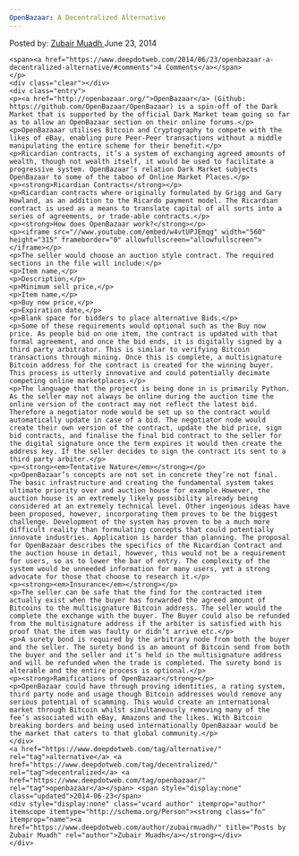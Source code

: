 ```yaml
---
OpenBazaar: A Decentralized Alternative
---
```

<article class="post-listing post-6151 post type-post status-publish format-standard has-post-thumbnail hentry  tag-alternative tag-decentralized tag-openbazaar">
    <div class="post-inner">
        <span>Posted by: <a href="https://www.deepdotweb.com/author/zubairmuadh/" title="">Zubair Muadh </a></span>
    <span>June 23, 2014</span>
    
    <span><a href="https://www.deepdotweb.com/2014/06/23/openbazaar-a-decentralized-alternative/#comments">4 Comments</a></span>
    </p>
    <div class="clear"></div>
    <div class="entry">
    <p><a href="http://openbazaar.org/">OpenBazaar</a> (Github: https://github.com/OpenBazaar/OpenBazaar) is a spin-off of the Dark Market that is supported by the official Dark Market team going so far as to allow an OpenBazaar section on their online forums.</p>
    <p>OpenBazaaar utilises Bitcoin and Cryptography to compete with the likes of eBay, enabling pure Peer-Peer transactions without a middle manipulating the entire scheme for their benefit.</p>
    <p>Ricardian contracts, it’s a system of exchanging agreed amounts of wealth, though not wealth itself, it would be used to facilitate a progressive system. OpenBazaar’s relation Dark Market subjects OpenBazaar to some of the taboo of Online Market Places.</p>
    <p><strong>Ricardian Contracts</strong></p>
    <p>Ricardian contracts where originally formulated by Grigg and Gary Howland, as an addition to the Ricardo payment model. The Ricardian contract is used as a means to translate capital of all sorts into a series of agreements, or trade-able contracts.</p>
    <p><strong>How does OpenBazaar work?</strong></p>
    <p><iframe src="//www.youtube.com/embed/w4vtUPJEmqg" width="560" height="315" frameborder="0" allowfullscreen="allowfullscreen"></iframe></p>
    <p>The seller would choose an auction style contract. The required sections in the file will include:</p>
    <p>Item name,</p>
    <p>Description,</p>
    <p>Minimum sell price,</p>
    <p>Item name,</p>
    <p>Buy now price,</p>
    <p>Expiration date,</p>
    <p>Blank space for bidders to place alternative Bids.</p>
    <p>Some of these requirements would optional such as the Buy now price. As people bid on one item, the contract is updated with that formal agreement, and once the bid ends, it is digitally signed by a third party arbitrator. This is similar to verifying Bitcoin transactions through mining. Once this is complete, a multisignature Bitcoin address for the contract is created for the winning buyer. This process is utterly innovative and could potentially decimate competing online marketplaces.</p>
    <p>The language that the project is being done in is primarily Python. As the seller may not always be online during the auction time the online version of the contract may not reflect the latest bid. Therefore a negotiator node would be set up so the contract would automatically update in case of a bid. The negotiator node would create their own version of the contract, update the bid price, sign bid contracts, and finalise the final bid contract to the seller for the digital signature once the term expires it would then create the address key. If the seller decides to sign the contract its sent to a third party arbiter.</p>
    <p><strong><em>Tentative Nature</em></strong></p>
    <p>OpenBazaar’s concepts are not set in concrete they’re not final. The basic infrastructure and creating the fundamental system takes ultimate priority over and auction house for example.However, the auction house is an extremely likely possibility already being considered at an extremely technical level. Other ingenious ideas have been proposed, however, incorporating them proves to be the biggest challenge. Development of the system has proven to be a much more difficult reality than formulating concepts that could potentially innovate industries. Application is harder than planning. The proposal for OpenBazaar describes the specifics of the Ricardian Contract and the auction house in detail, however, this would not be a requirement for users, so as to lower the bar of entry. The complexity of the system would be unneeded information for many users, yet a strong advocate for those that choose to research it.</p>
    <p><strong><em>Insurance</em></strong></p>
    <p>The seller can be safe that the find for the contracted item actually exist when the buyer has forwarded the agreed amount of Bitcoins to the multisignature Bitcoin address. The seller would the complete the exchange with the buyer. The Buyer could also be refunded from the multisignature address if the arbiter is satisfied with his proof that the item was faulty or didn’t arrive etc.</p>
    <p>A surety bond is required by the arbitrary node from both the buyer and the seller. The surety bond is an amount of Bitcoin send from both the buyer and the seller and it’s held in the multisignature address and will be refunded when the trade is completed. The surety bond is alterable and the entire process is optional.</p>
    <p><strong>Ramifications of OpenBazaar</strong></p>
    <p>OpenBazaar could have through proving identities, a rating system, third party node and usage though Bitcoin addresses would remove any serious potential of scamming. This would create an international market through Bitcoin whilst simultaneously removing many of the fee’s associated with eBay, Amazons and the likes. With Bitcoin breaking borders and being used internationally OpenBazaar would be the market that caters to that global community.</p>
    </div>
    <a href="https://www.deepdotweb.com/tag/alternative/" rel="tag">alternative</a> <a href="https://www.deepdotweb.com/tag/decentralized/" rel="tag">decentralized</a> <a href="https://www.deepdotweb.com/tag/openbazaar/" rel="tag">openbazaar</a></span> <span style="display:none" class="updated">2014-06-23</span>
    <div style="display:none" class="vcard author" itemprop="author" itemscope itemtype="http://schema.org/Person"><strong class="fn" itemprop="name"><a href="https://www.deepdotweb.com/author/zubairmuadh/" title="Posts by Zubair Muadh" rel="author">Zubair Muadh</a></strong></div>
    </div>
</article>

